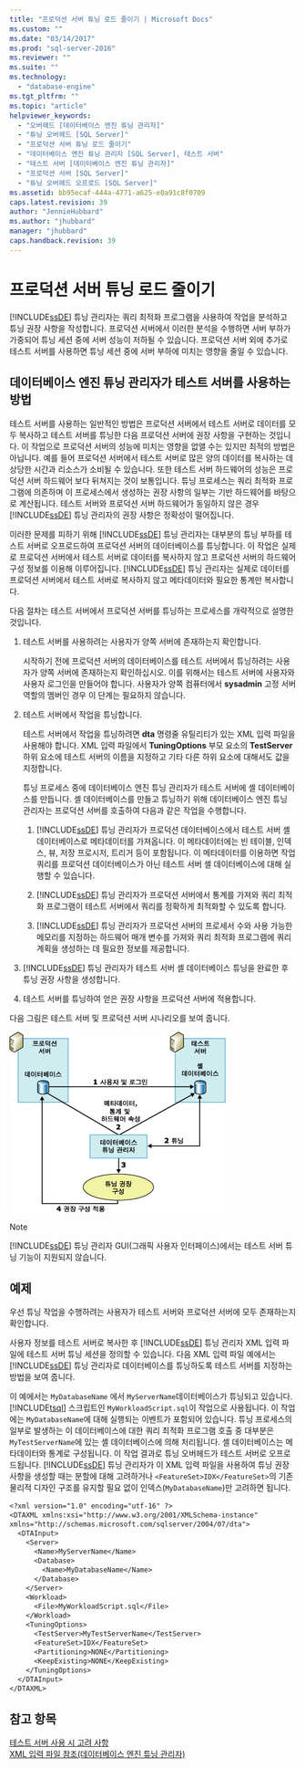 ```yaml
---
title: "프로덕션 서버 튜닝 로드 줄이기 | Microsoft Docs"
ms.custom: ""
ms.date: "03/14/2017"
ms.prod: "sql-server-2016"
ms.reviewer: ""
ms.suite: ""
ms.technology: 
  - "database-engine"
ms.tgt_pltfrm: ""
ms.topic: "article"
helpviewer_keywords: 
  - "오버헤드 [데이터베이스 엔진 튜닝 관리자]"
  - "튜닝 오버헤드 [SQL Server]"
  - "프로덕션 서버 튜닝 로드 줄이기"
  - "데이터베이스 엔진 튜닝 관리자 [SQL Server], 테스트 서버"
  - "테스트 서버 [데이터베이스 엔진 튜닝 관리자]"
  - "프로덕션 서버 [SQL Server]"
  - "튜닝 오버헤드 오프로드 [SQL Server]"
ms.assetid: bb95ecaf-444a-4771-a625-e0a91c8f0709
caps.latest.revision: 39
author: "JennieHubbard"
ms.author: "jhubbard"
manager: "jhubbard"
caps.handback.revision: 39
---
```

# 프로덕션 서버 튜닝 로드 줄이기
  [!INCLUDE[ssDE](../../includes/ssde-md.md)] 튜닝 관리자는 쿼리 최적화 프로그램을 사용하여 작업을 분석하고 튜닝 권장 사항을 작성합니다. 프로덕션 서버에서 이러한 분석을 수행하면 서버 부하가 가중되어 튜닝 세션 중에 서버 성능이 저하될 수 있습니다. 프로덕션 서버 외에 추가로 테스트 서버를 사용하면 튜닝 세션 중에 서버 부하에 미치는 영향을 줄일 수 있습니다.  
  
## 데이터베이스 엔진 튜닝 관리자가 테스트 서버를 사용하는 방법  
 테스트 서버를 사용하는 일반적인 방법은 프로덕션 서버에서 테스트 서버로 데이터를 모두 복사하고 테스트 서버를 튜닝한 다음 프로덕션 서버에 권장 사항을 구현하는 것입니다. 이 작업으로 프로덕션 서버의 성능에 미치는 영향을 없앨 수는 있지만 최적의 방법은 아닙니다. 예를 들어 프로덕션 서버에서 테스트 서버로 많은 양의 데이터를 복사하는 데 상당한 시간과 리소스가 소비될 수 있습니다. 또한 테스트 서버 하드웨어의 성능은 프로덕션 서버 하드웨어 보다 뒤쳐지는 것이 보통입니다. 튜닝 프로세스는 쿼리 최적화 프로그램에 의존하며 이 프로세스에서 생성하는 권장 사항의 일부는 기반 하드웨어를 바탕으로 계산됩니다. 테스트 서버와 프로덕션 서버 하드웨어가 동일하지 않은 경우 [!INCLUDE[ssDE](../../includes/ssde-md.md)] 튜닝 관리자의 권장 사항은 정확성이 떨어집니다.  
  
 이러한 문제를 피하기 위해 [!INCLUDE[ssDE](../../includes/ssde-md.md)] 튜닝 관리자는 대부분의 튜닝 부하를 테스트 서버로 오프로드하여 프로덕션 서버의 데이터베이스를 튜닝합니다. 이 작업은 실제로 프로덕션 서버에서 테스트 서버로 데이터를 복사하지 않고 프로덕션 서버의 하드웨어 구성 정보를 이용해 이루어집니다. [!INCLUDE[ssDE](../../includes/ssde-md.md)] 튜닝 관리자는 실제로 데이터를 프로덕션 서버에서 테스트 서버로 복사하지 않고 메타데이터와 필요한 통계만 복사합니다.  
  
 다음 절차는 테스트 서버에서 프로덕션 서버를 튜닝하는 프로세스를 개략적으로 설명한 것입니다.  
  
1.  테스트 서버를 사용하려는 사용자가 양쪽 서버에 존재하는지 확인합니다.  
  
     시작하기 전에 프로덕션 서버의 데이터베이스를 테스트 서버에서 튜닝하려는 사용자가 양쪽 서버에 존재하는지 확인하십시오. 이를 위해서는 테스트 서버에 사용자와 사용자 로그인을 만들어야 합니다. 사용자가 양쪽 컴퓨터에서 **sysadmin** 고정 서버 역할의 멤버인 경우 이 단계는 필요하지 않습니다.  
  
2.  테스트 서버에서 작업을 튜닝합니다.  
  
     테스트 서버에서 작업을 튜닝하려면 **dta** 명령줄 유틸리티가 있는 XML 입력 파일을 사용해야 합니다. XML 입력 파일에서 **TuningOptions** 부모 요소의 **TestServer** 하위 요소에 테스트 서버의 이름을 지정하고 기타 다른 하위 요소에 대해서도 값을 지정합니다.  
  
     튜닝 프로세스 중에 데이터베이스 엔진 튜닝 관리자가 테스트 서버에 셸 데이터베이스를 만듭니다. 셸 데이터베이스를 만들고 튜닝하기 위해 데이터베이스 엔진 튜닝 관리자는 프로덕션 서버를 호출하여 다음과 같은 작업을 수행합니다.  
  
    1.  [!INCLUDE[ssDE](../../includes/ssde-md.md)] 튜닝 관리자가 프로덕션 데이터베이스에서 테스트 서버 셸 데이터베이스로 메타데이터를 가져옵니다. 이 메타데이터에는 빈 테이블, 인덱스, 뷰, 저장 프로시저, 트리거 등이 포함됩니다. 이 메타데이터를 이용하면 작업 쿼리를 프로덕션 데이터베이스가 아닌 테스트 서버 셸 데이터베이스에 대해 실행할 수 있습니다.  
  
    2.  [!INCLUDE[ssDE](../../includes/ssde-md.md)] 튜닝 관리자가 프로덕션 서버에서 통계를 가져와 쿼리 최적화 프로그램이 테스트 서버에서 쿼리를 정확하게 최적화할 수 있도록 합니다.  
  
    3.  [!INCLUDE[ssDE](../../includes/ssde-md.md)] 튜닝 관리자가 프로덕션 서버의 프로세서 수와 사용 가능한 메모리를 지정하는 하드웨어 매개 변수를 가져와 쿼리 최적화 프로그램에 쿼리 계획을 생성하는 데 필요한 정보를 제공합니다.  
  
3.  [!INCLUDE[ssDE](../../includes/ssde-md.md)] 튜닝 관리자가 테스트 서버 셸 데이터베이스 튜닝을 완료한 후 튜닝 권장 사항을 생성합니다.  
  
4.  테스트 서버를 튜닝하여 얻은 권장 사항을 프로덕션 서버에 적용합니다.  
  
 다음 그림은 테스트 서버 및 프로덕션 서버 시나리오를 보여 줍니다.  
  
 ![데이터베이스 엔진 튜닝 관리자의 테스트 서버 사용](../../relational-databases/performance/media/testsvr.gif "데이터베이스 엔진 튜닝 관리자의 테스트 서버 사용")  
  
> [!NOTE]  
>  [!INCLUDE[ssDE](../../includes/ssde-md.md)] 튜닝 관리자 GUI(그래픽 사용자 인터페이스)에서는 테스트 서버 튜닝 기능이 지원되지 않습니다.  
  
## 예제  
 우선 튜닝 작업을 수행하려는 사용자가 테스트 서버와 프로덕션 서버에 모두 존재하는지 확인합니다.  
  
 사용자 정보를 테스트 서버로 복사한 후 [!INCLUDE[ssDE](../../includes/ssde-md.md)] 튜닝 관리자 XML 입력 파일에 테스트 서버 튜닝 세션을 정의할 수 있습니다. 다음 XML 입력 파일 예에서는 [!INCLUDE[ssDE](../../includes/ssde-md.md)] 튜닝 관리자로 데이터베이스를 튜닝하도록 테스트 서버를 지정하는 방법을 보여 줍니다.  
  
 이 예에서는 `MyDatabaseName` 에서 `MyServerName`데이터베이스가 튜닝되고 있습니다. [!INCLUDE[tsql](../../includes/tsql-md.md)] 스크립트인 `MyWorkloadScript.sql`이 작업으로 사용됩니다. 이 작업에는 `MyDatabaseName`에 대해 실행되는 이벤트가 포함되어 있습니다. 튜닝 프로세스의 일부로 발생하는 이 데이터베이스에 대한 쿼리 최적화 프로그램 호출 중 대부분은 `MyTestServerName`에 있는 셸 데이터베이스에 의해 처리됩니다. 셸 데이터베이스는 메타데이터와 통계로 구성됩니다. 이 작업 결과로 튜닝 오버헤드가 테스트 서버로 오프로드됩니다. [!INCLUDE[ssDE](../../includes/ssde-md.md)] 튜닝 관리자가 이 XML 입력 파일을 사용하여 튜닝 권장 사항을 생성할 때는 분할에 대해 고려하거나 `<FeatureSet>IDX</FeatureSet>`의 기존 물리적 디자인 구조를 유지할 필요 없이 인덱스(`MyDatabaseName`)만 고려하면 됩니다.  
  
```  
<?xml version="1.0" encoding="utf-16" ?>  
<DTAXML xmlns:xsi="http://www.w3.org/2001/XMLSchema-instance" xmlns="http://schemas.microsoft.com/sqlserver/2004/07/dta">  
  <DTAInput>  
    <Server>  
      <Name>MyServerName</Name>  
      <Database>  
        <Name>MyDatabaseName</Name>  
      </Database>  
    </Server>  
    <Workload>  
      <File>MyWorkloadScript.sql</File>  
    </Workload>  
    <TuningOptions>  
      <TestServer>MyTestServerName</TestServer>  
      <FeatureSet>IDX</FeatureSet>  
      <Partitioning>NONE</Partitioning>  
      <KeepExisting>NONE</KeepExisting>  
    </TuningOptions>  
  </DTAInput>  
</DTAXML>  
```  
  
## 참고 항목  
 [테스트 서버 사용 시 고려 사항](../../relational-databases/performance/considerations-for-using-test-servers.md)   
 [XML 입력 파일 참조&#40;데이터베이스 엔진 튜닝 관리자&#41;](../../tools/dta/xml-input-file-reference-database-engine-tuning-advisor.md)  
  
  